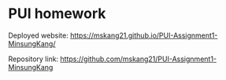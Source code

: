 # PUI homework

Deployed website: https://mskang21.github.io/PUI-Assignment1-MinsungKang/

Repository link: https://github.com/mskang21/PUI-Assignment1-MinsungKang

